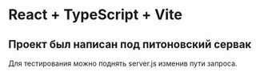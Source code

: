 # React + TypeScript + Vite

## Проект был написан под питоновский сервак

Для тестирования можно поднять server.js изменив пути запроса.

